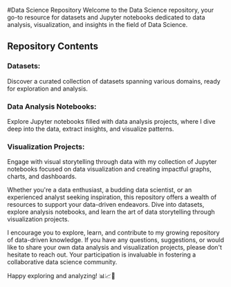 #Data Science Repository
Welcome to the Data Science repository, your go-to resource for datasets and Jupyter notebooks dedicated to data analysis, visualization, and insights in the field of Data Science.
## Repository Contents
### Datasets: 
Discover a curated collection of datasets spanning various domains, ready for exploration and analysis.
### Data Analysis Notebooks: 
Explore Jupyter notebooks filled with data analysis projects, where I dive deep into the data, extract insights, and visualize patterns.
### Visualization Projects: 
Engage with visual storytelling through data with my collection of Jupyter notebooks focused on data visualization and creating impactful graphs, charts, and dashboards.

Whether you're a data enthusiast, a budding data scientist, or an experienced analyst seeking inspiration, this repository offers a wealth of resources to support your data-driven endeavors. Dive into datasets, explore analysis notebooks, and learn the art of data storytelling through visualization projects.

I encourage you to explore, learn, and contribute to my growing repository of data-driven knowledge. If you have any questions, suggestions, or would like to share your own data analysis and visualization projects, please don't hesitate to reach out. Your participation is invaluable in fostering a collaborative data science community.

Happy exploring and analyzing! 📊📈📝
